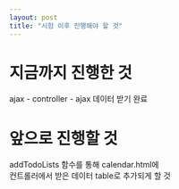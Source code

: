 ```yaml
---
layout: post
title: "시험 이후 진행해야 할 것"
---
```


# 지금까지 진행한 것
ajax - controller - ajax 데이터 받기 완료  

# 앞으로 진행할 것
addTodoLists 함수를 통해 calendar.html에  
컨트롤러에서 받은 데이터 table로 추가되게 할 것  
